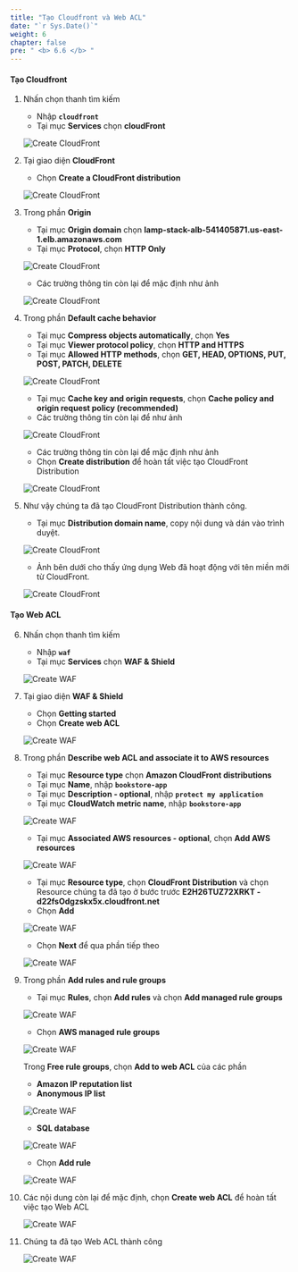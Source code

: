 ```yaml
---
title: "Tạo Cloudfront và Web ACL"
date: "`r Sys.Date()`"
weight: 6
chapter: false
pre: " <b> 6.6 </b> "
---
```


#### Tạo Cloudfront

1. Nhấn chọn thanh tìm kiếm

   - Nhập **`cloudfront`**
   - Tại mục **Services** chọn **cloudFront**

   ![Create CloudFront](/workshop1-FCJ2024/images/6-DeployApplication/6.6-CreateCloudFrontandWAF/0001-createcloudfront.png?featherlight=false&width=90pc)

2. Tại giao diện **CloudFront**

   - Chọn **Create a CloudFront distribution**

   ![Create CloudFront](/workshop1-FCJ2024/images/6-DeployApplication/6.6-CreateCloudFrontandWAF/0002-createcloudfront.png?featherlight=false&width=90pc)

3. Trong phần **Origin**

   - Tại mục **Origin domain** chọn **lamp-stack-alb-541405871.us-east-1.elb.amazonaws.com**
   - Tại mục **Protocol**, chọn **HTTP Only**

   ![Create CloudFront](/workshop1-FCJ2024/images/6-DeployApplication/6.6-CreateCloudFrontandWAF/0003-createcloudfront.png?featherlight=false&width=90pc)

   - Các trường thông tin còn lại để mặc định như ảnh

   ![Create CloudFront](/workshop1-FCJ2024/images/6-DeployApplication/6.6-CreateCloudFrontandWAF/0004-createcloudfront.png?featherlight=false&width=90pc)

4. Trong phần **Default cache behavior**

   - Tại mục **Compress objects automatically**, chọn **Yes**
   - Tại mục **Viewer protocol policy**, chọn **HTTP and HTTPS**
   - Tại mục **Allowed HTTP methods**, chọn **GET, HEAD, OPTIONS, PUT, POST, PATCH, DELETE**

   ![Create CloudFront](/workshop1-FCJ2024/images/6-DeployApplication/6.6-CreateCloudFrontandWAF/0005-createcloudfront.png?featherlight=false&width=90pc)

   - Tại mục **Cache key and origin requests**, chọn **Cache policy and origin request policy (recommended)**
   - Các trường thông tin còn lại để như ảnh

   ![Create CloudFront](/workshop1-FCJ2024/images/6-DeployApplication/6.6-CreateCloudFrontandWAF/0006-createcloudfront.png?featherlight=false&width=90pc)

   - Các trường thông tin còn lại để mặc định như ảnh
   - Chọn **Create distribution** để hoàn tất việc tạo CloudFront Distribution

   ![Create CloudFront](/workshop1-FCJ2024/images/6-DeployApplication/6.6-CreateCloudFrontandWAF/0007-createcloudfront.png?featherlight=false&width=90pc)

5. Như vậy chúng ta đã tạo CloudFront Distribution thành công.

   - Tại mục **Distribution domain name**, copy nội dung và dán vào trình duyệt.

   ![Create CloudFront](/workshop1-FCJ2024/images/6-DeployApplication/6.6-CreateCloudFrontandWAF/0008-createcloudfront.png?featherlight=false&width=90pc)

   - Ảnh bên dưới cho thấy ứng dụng Web đã hoạt động với tên miền mới từ CloudFront.

   ![Create CloudFront](/workshop1-FCJ2024/images/6-DeployApplication/6.6-CreateCloudFrontandWAF/0009-createcloudfront.png?featherlight=false&width=90pc)

#### Tạo Web ACL

6. Nhấn chọn thanh tìm kiếm

   - Nhập **`waf`**
   - Tại mục **Services** chọn **WAF & Shield**

   ![Create WAF](/workshop1-FCJ2024/images/6-DeployApplication/6.6-CreateCloudFrontandWAF/0001-createwaf.png?featherlight=false&width=90pc)

7. Tại giao diện **WAF & Shield**

   - Chọn **Getting started**
   - Chọn **Create web ACL**

   ![Create WAF](/workshop1-FCJ2024/images/6-DeployApplication/6.6-CreateCloudFrontandWAF/0002-createwaf.png?featherlight=false&width=90pc)

8. Trong phần **Describe web ACL and associate it to AWS resources**

   - Tại mục **Resource type** chọn **Amazon CloudFront distributions**
   - Tại mục **Name**, nhập **`bookstore-app`**
   - Tại mục **Description - optional**, nhập **`protect my application`**
   - Tại mục **CloudWatch metric name**, nhập **`bookstore-app`**

   ![Create WAF](/workshop1-FCJ2024/images/6-DeployApplication/6.6-CreateCloudFrontandWAF/0003-createwaf.png?featherlight=false&width=90pc)

   - Tại mục **Associated AWS resources - optional**, chọn **Add AWS resources**

   ![Create WAF](/workshop1-FCJ2024/images/6-DeployApplication/6.6-CreateCloudFrontandWAF/0004-createwaf.png?featherlight=false&width=90pc)

   - Tại mục **Resource type**, chọn **CloudFront Distribution** và chọn Resource chúng ta đã tạo ở bước trước **E2H26TUZ72XRKT - d22fsOdgzskx5x.cloudfront.net**
   - Chọn **Add**

   ![Create WAF](/workshop1-FCJ2024/images/6-DeployApplication/6.6-CreateCloudFrontandWAF/0005-createwaf.png?featherlight=false&width=90pc)

   - Chọn **Next** để qua phần tiếp theo

   ![Create WAF](/workshop1-FCJ2024/images/6-DeployApplication/6.6-CreateCloudFrontandWAF/0006-createwaf.png?featherlight=false&width=90pc)

9. Trong phần **Add rules and rule groups**

   - Tại mục **Rules**, chọn **Add rules** và chọn **Add managed rule groups**

   ![Create WAF](/workshop1-FCJ2024/images/6-DeployApplication/6.6-CreateCloudFrontandWAF/0007-createwaf.png?featherlight=false&width=90pc)

   - Chọn **AWS managed rule groups**

   ![Create WAF](/workshop1-FCJ2024/images/6-DeployApplication/6.6-CreateCloudFrontandWAF/0008-createwaf.png?featherlight=false&width=90pc)

   Trong **Free rule groups**, chọn **Add to web ACL** của các phần

   - **Amazon IP reputation list**
   - **Anonymous IP list**

   ![Create WAF](/workshop1-FCJ2024/images/6-DeployApplication/6.6-CreateCloudFrontandWAF/0009-createwaf.png?featherlight=false&width=90pc)

   - **SQL database**

   ![Create WAF](/workshop1-FCJ2024/images/6-DeployApplication/6.6-CreateCloudFrontandWAF/0010-createwaf.png?featherlight=false&width=90pc)

   - Chọn **Add rule**

   ![Create WAF](/workshop1-FCJ2024/images/6-DeployApplication/6.6-CreateCloudFrontandWAF/0011-createwaf.png?featherlight=false&width=90pc)

10. Các nội dung còn lại để mặc định, chọn **Create web ACL** để hoàn tất việc tạo Web ACL

    ![Create WAF](/workshop1-FCJ2024/images/6-DeployApplication/6.6-CreateCloudFrontandWAF/0014-createwaf.png?featherlight=false&width=90pc)

11. Chúng ta đã tạo Web ACL thành công

    ![Create WAF](/workshop1-FCJ2024/images/6-DeployApplication/6.6-CreateCloudFrontandWAF/0015-createwaf.png?featherlight=false&width=90pc)
